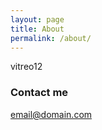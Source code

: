 ```yaml
---
layout: page
title: About
permalink: /about/
---
```


vitreo12

### Contact me

[email@domain.com](mailto:francesco.cameli95@gmail.com)